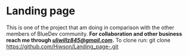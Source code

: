 # Landing page
This is one of the project that am doing in comparison with the other members of BlueDev community.
**For collaboration and other business reach me through *uliwillz845@gmail.com*.**
To clone run: git clone https://github.com/Hiwson/Landing_page-.git
